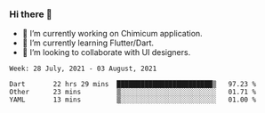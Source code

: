 ### Hi there 👋

<!--
**devcat37/devcat37** is a ✨ _special_ ✨ repository because its `README.md` (this file) appears on your GitHub profile.-->


- 🔭 I’m currently working on Chimicum application.
- 🌱 I’m currently learning Flutter/Dart.
- 👯 I’m looking to collaborate with UI designers.
<!-- - 🤔 I’m looking for help with ... -->

<!--START_SECTION:waka-->
```text
Week: 28 July, 2021 - 03 August, 2021

Dart       22 hrs 29 mins  ████████████████████████▒   97.23 % 
Other      23 mins         ▒░░░░░░░░░░░░░░░░░░░░░░░░   01.71 % 
YAML       13 mins         ▒░░░░░░░░░░░░░░░░░░░░░░░░   01.00 % 
```
<!--END_SECTION:waka-->
